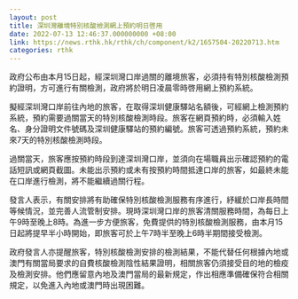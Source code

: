 ```yaml
---
layout: post
title: 深圳灣離境特別核酸檢測網上預約明日啓用
date: 2022-07-13 12:46:37.000000000 +08:00
link: https://news.rthk.hk/rthk/ch/component/k2/1657504-20220713.htm
categories: rthk
---
```


政府公布由本月15日起，經深圳灣口岸過關的離境旅客，必須持有特別核酸檢測預約證明，方可進行有關檢測，政府將於明日凌晨零時啓用網上預約系統。
 
擬經深圳灣口岸前往內地的旅客，在取得深圳健康驛站名額後，可經網上檢測預約系統，預約需要過關當天的特別核酸檢測時段。旅客在網頁預約時，必須輸入姓名、身分證明文件號碼及深圳健康驛站的預約編號。旅客可透過預約系統，預約未來7天的特別核酸檢測時段。

過關當天，旅客應按預約時段到達深圳灣口岸，並須向在場職員出示確認預約的電話短訊或網頁截圖。未能出示預約或未有按預約時間抵達口岸的旅客，如最終未能在口岸進行檢測，將不能繼續過關行程。
 
發言人表示，有關安排將有助確保特別核酸檢測服務有序進行，紓緩於口岸長時間等候情況，並完善人流管制安排。現時深圳灣口岸的旅客清關服務時間，為每日上午9時至晚上8時。為進一步方便旅客，免費提供的特別核酸檢測服務，由本月15日起將提早半小時開始，即旅客可於上午7時半至晚上6時半期間接受檢測。
 
政府發言人亦提醒旅客，特別核酸檢測安排的檢測結果，不能代替任何根據內地或澳門有關當局要求的自費核酸檢測陰性結果證明，相關旅客仍須接受目的地的檢疫及檢測安排。他們應留意內地及澳門當局的最新規定，作出相應準備確保符合相關規定，以免進入內地或澳門時出現困難。
